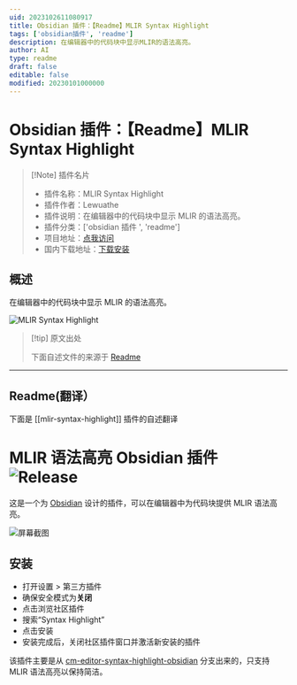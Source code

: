 ```yaml
---
uid: 2023102611080917
title: Obsidian 插件：【Readme】MLIR Syntax Highlight
tags: ['obsidian插件', 'readme']
description: 在编辑器中的代码块中显示MLIR的语法高亮。
author: AI
type: readme
draft: false
editable: false
modified: 20230101000000
---
```


# Obsidian 插件：【Readme】MLIR Syntax Highlight

> [!Note] 插件名片
> - 插件名称：MLIR Syntax Highlight
> - 插件作者：Lewuathe
> - 插件说明：在编辑器中的代码块中显示 MLIR 的语法高亮。
> - 插件分类：['obsidian 插件 ', 'readme']
> - 项目地址：[点我访问](https://github.com/Lewuathe/obsidian-mlir-syntax-highlight)
> - 国内下载地址：[下载安装](https://pkmer.cn/products/plugin/pluginMarket/?mlir-syntax-highlight)

## 概述

在编辑器中的代码块中显示 MLIR 的语法高亮。

![MLIR Syntax Highlight](https://cdn.pkmer.cn/covers/mlir-syntax-highlight.png!pkmer)

> [!tip] 原文出处
>
>下面自述文件的来源于 [Readme](https://ghproxy.net/https://raw.githubusercontent.com/Lewuathe/obsidian-mlir-syntax-highlight/main/README.md)

---

## Readme(翻译）

下面是 [[mlir-syntax-highlight]] 插件的自述翻译

# MLIR 语法高亮 Obsidian 插件 ![Release](https://github.com/Lewuathe/obsidian-mlir-syntax-highlight/actions/workflows/release.yml/badge.svg)

这是一个为 [Obsidian](https://obsidian.md) 设计的插件，可以在编辑器中为代码块提供 MLIR 语法高亮。

![屏幕截图](./screenshot.png)

## 安装

- 打开设置 > 第三方插件
- 确保安全模式为**关闭**
- 点击浏览社区插件
- 搜索“Syntax Highlight”
- 点击安装
- 安装完成后，关闭社区插件窗口并激活新安装的插件

该插件主要是从 [cm-editor-syntax-highlight-obsidian](https://github.com/deathau/cm-editor-syntax-highlight-obsidian) 分支出来的，只支持 MLIR 语法高亮以保持简洁。
